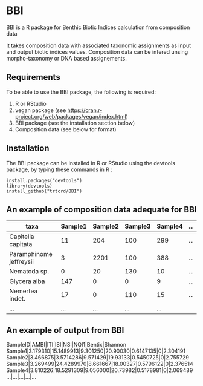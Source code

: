 # BBI

BBI is a R package for Benthic Biotic Indices calculation from composition data

It takes composition data with associated taxonomic assignments as input and output biotic indices values. 
Composition data can be infered unsing morpho-taxonomy or DNA based assignements.

## Requirements

To be able to use the BBI package, the following is required:
1. R or RStudio
2. vegan package (see https://cran.r-project.org/web/packages/vegan/index.html)
3. BBI package (see the installation section below)
4. Composition data (see below for format)

## Installation

The BBI package can be installed in R or RStudio using the devtools package, by typing these commands in R :

```
install.packages("devtools")
library(devtools)
install_github("trtcrd/BBI")
```


## An example of composition data adequate for BBI 

taxa|Sample1|Sample2|Sample3|Sample4|...  
--- | --- | --- | --- | ---  | ---
Capitella capitata|11|204|100|299|...   
Paramphinome jeffreysii|3|2201|100|388|...   
Nematoda sp.|0|20|130|10|...   
Glycera alba|147|0|0|9|... 
Nemertea indet.|17|0|110|15|... 
...|...|...|...|...


## An example of output from BBI 

SampleID|AMBI|ITI|ISI|NSI|NQI1|Bentix|Shannon
Sample1|3.179310|15.1489913|9.301250|20.90030|0.6147135|0|2.304191
Sample2|3.466875|3.5714286|9.571429|19.93133|0.5450725|0|2.755729
Sample3|3.269499|24.4289970|8.661667|18.00327|0.5796122|0|2.376514
Sample4|3.810226|18.5291309|9.056000|20.73982|0.5178981|0|2.069489
...|...|...|...|...




